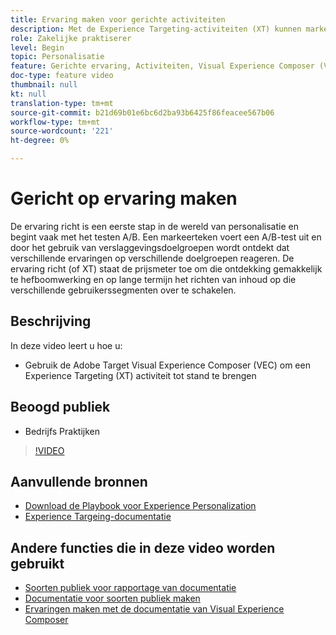 ```yaml
---
title: Ervaring maken voor gerichte activiteiten
description: Met de Experience Targeting-activiteiten (XT) kunnen marketers specifieke inhoud voor een bepaald publiek afstemmen. Leer de voordelen van XT-activiteiten en hoe u deze kunt maken en gebruiken.
role: Zakelijke praktiserer
level: Begin
topic: Personalisatie
feature: Gerichte ervaring, Activiteiten, Visual Experience Composer (VEC)
doc-type: feature video
thumbnail: null
kt: null
translation-type: tm+mt
source-git-commit: b21d69b01e6bc6d2ba93b6425f86feacee567b06
workflow-type: tm+mt
source-wordcount: '221'
ht-degree: 0%

---
```



# Gericht op ervaring maken

De ervaring richt is een eerste stap in de wereld van personalisatie en begint vaak met het testen A/B. Een markeerteken voert een A/B-test uit en door het gebruik van verslaggevingsdoelgroepen wordt ontdekt dat verschillende ervaringen op verschillende doelgroepen reageren. De ervaring richt (of XT) staat de prijsmeter toe om die ontdekking gemakkelijk te hefboomwerking en op lange termijn het richten van inhoud op die verschillende gebruikerssegmenten over te schakelen.

## Beschrijving

In deze video leert u hoe u:

* Gebruik de Adobe Target Visual Experience Composer (VEC) om een Experience Targeting (XT) activiteit tot stand te brengen

## Beoogd publiek

* Bedrijfs Praktijken

>[!VIDEO](https://video.tv.adobe.com/v/22418?quality=12)

## Aanvullende bronnen

* [Download de Playbook voor Experience Personalization](https://guided.adobe.com/?promoid=K42KVXHD&amp;mv=other&amp;search=personalization+playbook#recommended/solutions/target)
* [Experience Targeing-documentatie](https://docs.adobe.com/content/help/en/target/using/activities/experience-targeting/experience-target.html)

## Andere functies die in deze video worden gebruikt

* [Soorten publiek voor rapportage van documentatie](https://docs.adobe.com/help/en/target/using/audiences/managing-audience-filters.html)
* [Documentatie voor soorten publiek maken](https://docs.adobe.com/content/help/en/target/using/audiences/create-audiences/create-audience.html)
* [Ervaringen maken met de documentatie van Visual Experience Composer](https://docs.adobe.com/content/help/en/target/using/experiences/experiences.html)
